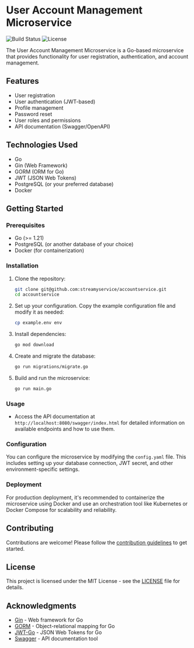 # User Account Management Microservice

![Build Status](https://img.shields.io/travis/yourusername/your-microservice)
![License](https://img.shields.io/badge/license-MIT-blue.svg)

The User Account Management Microservice is a Go-based microservice that provides functionality for user registration, authentication, and account management.

## Features

- User registration
- User authentication (JWT-based)
- Profile management
- Password reset
- User roles and permissions
- API documentation (Swagger/OpenAPI)

## Technologies Used

- Go
- Gin (Web Framework)
- GORM (ORM for Go)
- JWT (JSON Web Tokens)
- PostgreSQL (or your preferred database)
- Docker

## Getting Started

### Prerequisites

- Go (>= 1.21)
- PostgreSQL (or another database of your choice)
- Docker (for containerization)

### Installation

1. Clone the repository:

   ```bash
   git clone git@github.com:streamyservice/accountservice.git
   cd accountservice

2. Set up your configuration. Copy the example configuration file and modify it as needed:

   ```bash
   cp example.env env
   ```

3. Install dependencies:

   ```bash
   go mod download
   ```

4. Create and migrate the database:

   ```bash
   go run migrations/migrate.go
   ```

5. Build and run the microservice:

   ```bash
   go run main.go
   ```

### Usage

- Access the API documentation at `http://localhost:8080/swagger/index.html` for detailed information on available endpoints and how to use them.

### Configuration

You can configure the microservice by modifying the `config.yaml` file. This includes setting up your database connection, JWT secret, and other environment-specific settings.

### Deployment

For production deployment, it's recommended to containerize the microservice using Docker and use an orchestration tool like Kubernetes or Docker Compose for scalability and reliability.

## Contributing

Contributions are welcome! Please follow the [contribution guidelines](CONTRIBUTING.md) to get started.

## License

This project is licensed under the MIT License - see the [LICENSE](LICENSE) file for details.

## Acknowledgments

- [Gin](https://github.com/gin-gonic/gin) - Web framework for Go
- [GORM](https://gorm.io/) - Object-relational mapping for Go
- [JWT-Go](https://github.com/dgrijalva/jwt-go) - JSON Web Tokens for Go
- [Swagger](https://swagger.io/) - API documentation tool
```